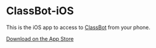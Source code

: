 # ClassBot-iOS

This is the iOS app to access to [ClassBot](https://github.com/GroupeMINASTE/ClassBot) from your phone.

[Download on the App Store](https://apps.apple.com/app/classbot/id1506465267)
